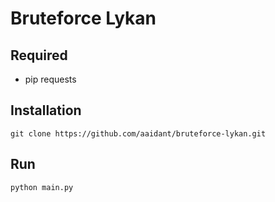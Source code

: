 # Bruteforce Lykan

## Required
- pip requests

## Installation
```
git clone https://github.com/aaidant/bruteforce-lykan.git
```

## Run
```
python main.py
```